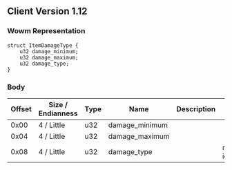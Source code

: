 ## Client Version 1.12

### Wowm Representation
```rust,ignore
struct ItemDamageType {
    u32 damage_minimum;
    u32 damage_maximum;
    u32 damage_type;
}
```
### Body
| Offset | Size / Endianness | Type | Name | Description | Comment |
| ------ | ----------------- | ---- | ---- | ----------- | ------- |
| 0x00 | 4 / Little | u32 | damage_minimum |  |  |
| 0x04 | 4 / Little | u32 | damage_maximum |  |  |
| 0x08 | 4 / Little | u32 | damage_type |  | mangoszero/vmangos/cmangos: id from Resistances.dbc |
